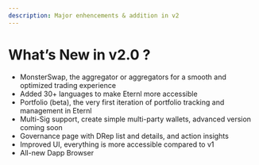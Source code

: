 ```yaml
---
description: Major enhencements & addition in v2
---
```


# What’s New in v2.0 ?

* MonsterSwap, the aggregator or aggregators for a smooth and optimized trading experience
* Added 30+ languages to make Eternl more accessible
* Portfolio (beta), the very first iteration of portfolio tracking and management in Eternl
* Multi-Sig support, create simple multi-party wallets, advanced version coming soon
* Governance page with DRep list and details, and action insights
* Improved UI, everything is more accessible compared to v1
* All-new Dapp Browser
